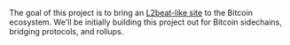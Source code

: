 The goal of this project is to bring an [L2beat-like site](https://l2beat.com) to the Bitcoin ecosystem. We'll be initially building this project out for Bitcoin sidechains, bridging protocols, and rollups.
